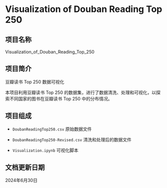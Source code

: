 # Visualization of Douban Reading Top 250

## 项目名称

Visualization_of_Douban_Reading_Top_250

## 项目简介

豆瓣读书 Top 250 数据可视化

本项目利用豆瓣读书 Top 250 的数据集，进行了数据清洗、处理和可视化，以探索不同国家的图书在豆瓣读书 Top 250 中的分布情况。

## 项目组成

* `DoubanReadingTop250.csv`
原始数据文件

* `DoubanReadingTop250-Revised.csv`
清洗和处理后的数据文件

* `Visualization.ipynb`
可视化脚本

## 文档更新日期

2024年6月30日